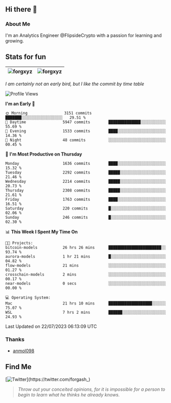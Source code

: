 ## Hi there 👋

### About Me

I'm an Analytics Engineer @FlipsideCrypto with a passion for learning and growing.
  
## Stats for fun

| <img align="center" src="https://github-readme-streak-stats.herokuapp.com/?user=forgxyz&theme=tokyonight" alt="forgxyz" /> | <img align="center" src="https://github-readme-stats.vercel.app/api?username=forgxyz&theme=tokyonight&show_icons=true" alt="forgxyz" /> |
| ------------- |------------- |

*I am certainly not an early bird, but I like the commit by time table*  

<!--START_SECTION:waka-->
![Profile Views](http://img.shields.io/badge/Profile%20Views-0-blue)

**I'm an Early 🐤** 

```text
🌞 Morning                3151 commits        ███████░░░░░░░░░░░░░░░░░░   29.51 % 
🌆 Daytime                5947 commits        ██████████████░░░░░░░░░░░   55.69 % 
🌃 Evening                1533 commits        ████░░░░░░░░░░░░░░░░░░░░░   14.36 % 
🌙 Night                  48 commits          ░░░░░░░░░░░░░░░░░░░░░░░░░   00.45 % 
```
📅 **I'm Most Productive on Thursday** 

```text
Monday                   1636 commits        ████░░░░░░░░░░░░░░░░░░░░░   15.32 % 
Tuesday                  2292 commits        █████░░░░░░░░░░░░░░░░░░░░   21.46 % 
Wednesday                2214 commits        █████░░░░░░░░░░░░░░░░░░░░   20.73 % 
Thursday                 2308 commits        █████░░░░░░░░░░░░░░░░░░░░   21.61 % 
Friday                   1763 commits        ████░░░░░░░░░░░░░░░░░░░░░   16.51 % 
Saturday                 220 commits         █░░░░░░░░░░░░░░░░░░░░░░░░   02.06 % 
Sunday                   246 commits         █░░░░░░░░░░░░░░░░░░░░░░░░   02.30 % 
```


📊 **This Week I Spent My Time On** 

```text
🐱‍💻 Projects: 
bitcoin-models           26 hrs 26 mins      ███████████████████████░░   93.74 % 
aurora-models            1 hr 21 mins        █░░░░░░░░░░░░░░░░░░░░░░░░   04.82 % 
flow-models              21 mins             ░░░░░░░░░░░░░░░░░░░░░░░░░   01.27 % 
crosschain-models        2 mins              ░░░░░░░░░░░░░░░░░░░░░░░░░   00.17 % 
near-models              0 secs              ░░░░░░░░░░░░░░░░░░░░░░░░░   00.00 % 

💻 Operating System: 
Mac                      21 hrs 10 mins      ███████████████████░░░░░░   75.07 % 
WSL                      7 hrs 2 mins        ██████░░░░░░░░░░░░░░░░░░░   24.93 % 
```


 Last Updated on 22/07/2023 06:13:09 UTC
<!--END_SECTION:waka-->

### Thanks
 - [anmol098](https://github.com/anmol098/waka-readme-stats/)
  
## Find Me
[![Twitter](https://img.shields.io/twitter/url/https/twitter.com/forgash_.svg?style=social&label=Follow%20%40forgash_)](https://twitter.com/forgash_)


> *Throw out your conceited opinions, for it is impossible for a person to begin to learn what he thinks he already knows.* 
